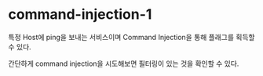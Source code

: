 # command-injection-1

특정 Host에 ping을 보내는 서비스이며 Command Injection을 통해 플래그를 획득할 수 있다.   

간단하게 command injection을 시도해보면 필터링이 있는 것을 확인할 수 있다.   

